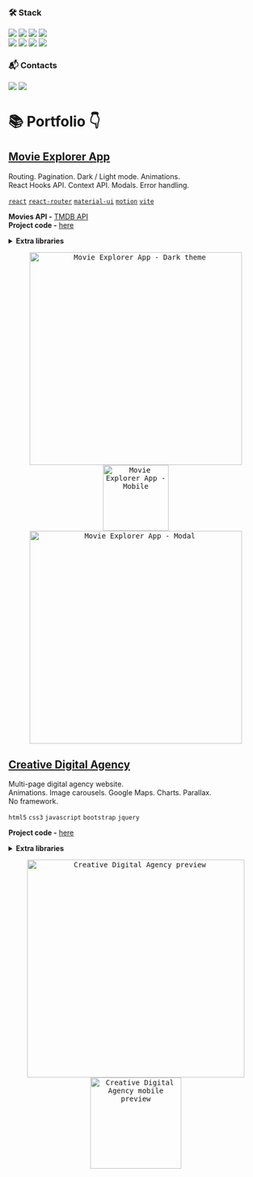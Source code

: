 <!--
⚡️ [![](https://img.shields.io/badge/Portfolio-ffb800?labelColor=ede8e8&style=for-the-badge)](https://ihorvyshniakov.github.io/) ⚡️
-->

### 🛠 Stack

![](https://img.shields.io/badge/JAVASCRIPT-success?labelColor=ede8e8&logoColor=orange&style=for-the-badge&logo=javascript)
![](https://img.shields.io/badge/TYPESCRIPT-success?labelColor=ede8e8&style=for-the-badge&logo=typescript)
![](https://img.shields.io/badge/REACT-success?labelColor=ede8e8&logoColor=blue&style=for-the-badge&logo=react)
![](https://img.shields.io/badge/REDUX-success?labelColor=ede8e8&logoColor=blue&style=for-the-badge&logo=redux)\
![](https://img.shields.io/badge/GRAPHQL-success?labelColor=ede8e8&logoColor=blue&style=for-the-badge&logo=graphql)
![](https://img.shields.io/badge/GIT-success?labelColor=ede8e8&logoColor=orange&style=for-the-badge&logo=git)
![](https://img.shields.io/badge/CSS(SCSS)-success?labelColor=ede8e8&logoColor=blue&style=for-the-badge&logo=css3)
![](https://img.shields.io/badge/HTML-success?labelColor=ede8e8&style=for-the-badge&logo=html5)

### 📬 Contacts

[![](https://img.shields.io/badge/LinkedIn-0077B5?style=for-the-badge&logo=linkedin&logoColor=white)](https://www.linkedin.com/in/ihor-vyshniakov/)
[![](https://img.shields.io/badge/Gmail-tomato?style=for-the-badge&logo=gmail&logoColor=white)](mailto:gramazekavip@gmail.com)

<h1> 📚 Portfolio 👇 </h1>

## [Movie Explorer App](https://movie-explorer-app-rust.vercel.app)

Routing. Pagination. Dark / Light mode. Animations.
<br>React Hooks API. Context API. Modals. Error handling.

[`react`](https://github.com/facebook/react) [`react-router`](https://github.com/remix-run/react-router) [`material-ui`](https://github.com/mui/material-ui) [`motion`](https://github.com/motiondivision/motion) [`vite`](https://github.com/vitejs/vite)
<br>

**Movies API -** [TMDB API](https://developer.themoviedb.org/)
<br>
**Project code -** [here](https://github.com/ihorvyshniakov/movie-explorer-app)

<details>
    <br>
    <summary><b>Extra libraries</b></summary>
  
  | Library name | Description |
  | --- | --- |
  | [`react`](https://github.com/facebook/react)                                 | Framework |
  | [`react-router`](https://github.com/remix-run/react-router)                  | Routing |
  | [`material-ui`](https://github.com/mui/material-ui)                          | UI system |
  | [`motion`](https://github.com/motiondivision/motion)                         | Animations |
  | [`vite`](https://github.com/vitejs/vite)                                     | Project build tool |
</details>

<p align="center">
<kbd><img src="https://github.com/user-attachments/assets/bbb085a9-531c-41f3-b1bc-4b0711682d0a" alt="Movie Explorer App - Dark theme" width="420"/></kbd>
<kbd><img src="https://github.com/user-attachments/assets/a9131bdb-4e9f-4dfb-ae31-a8a21ec52936" alt="Movie Explorer App - Mobile" width="130"/></kbd>
<kbd><img src="https://github.com/user-attachments/assets/54eb3074-d548-404a-bb60-9f45ce2bcf65" alt="Movie Explorer App - Modal" width="420"/></kbd>
</p>


## [Creative Digital Agency](https://ihorvyshniakov.github.io/digital-agency/)
Multi-page digital agency website.
<br>Animations. Image carousels. Google Maps. Charts. Parallax.
<br>No framework.

`html5` `css3` `javascript` `bootstrap` `jquery`
<br>

**Project code -** [here](https://github.com/ihorvyshniakov/digital-agency)

<details>
    <br>
    <summary><b>Extra libraries</b></summary>
  
  | Library name | Description |
  | --- | --- |
  | [`bootstrap`](https://github.com/twbs/bootstrap)                             | UI |
  | [`wow.js`](https://github.com/graingert/wow)                                 | Animations |
  | [`izotope`](https://github.com/metafizzy/isotope)                            | Filter & sorting |
  | [`gmaps`](https://github.com/hpneo/gmaps)                                    | Google Maps |
  | [`owl.carousel`](https://github.com/OwlCarousel2/OwlCarousel2)               | Image carousel |
  | [`jquery`](https://github.com/jquery/jquery)                                 | Functionality |
  | [`jquery.easy-pie-chart`](https://github.com/rendro/easy-pie-chart)          | Radial pie charts |
  | [`jquery.stellar`](https://github.com/markdalgleish/stellar.js)              | Parallax effect |
  | [`jquery.validate`](https://github.com/jquery-validation/jquery-validation)  | Form validation |
</details>

<p align="center">
<kbd><img src="https://github.com/user-attachments/assets/46d6b59f-2790-460b-9d24-60ab817986db" alt="Creative Digital Agency preview" width="430"/></kbd>
<kbd><img src="https://github.com/user-attachments/assets/ff63cadd-db48-42e8-b766-6feffd4b3412" alt="Creative Digital Agency mobile preview" width="180"/></kbd>
</p>
